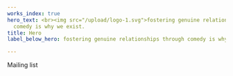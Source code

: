 ```yaml
---
works_index: true
hero_text: <br><img src="/upload/logo-1.svg">fostering genuine relationships through
  comedy is why we exist.
title: Hero
label_below_hero: fostering genuine relationships through comedy is why we exist.

---
```

<Hero :text="$page.frontmatter.hero_text" />

Mailing list


<WorksList />